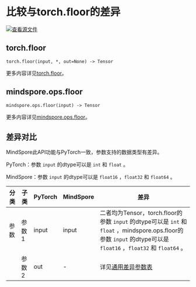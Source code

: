 # 比较与torch.floor的差异

[![查看源文件](https://mindspore-website.obs.cn-north-4.myhuaweicloud.com/website-images/br_base/resource/_static/logo_source.svg)](https://gitee.com/mindspore/docs/blob/br_base/docs/mindspore/source_zh_cn/note/api_mapping/pytorch_diff/floor.md)

## torch.floor

```text
torch.floor(input, *, out=None) -> Tensor
```

更多内容详见[torch.floor](https://pytorch.org/docs/1.8.1/generated/torch.floor.html)。

## mindspore.ops.floor

```text
mindspore.ops.floor(input) -> Tensor
```

更多内容详见[mindspore.ops.floor](https://www.mindspore.cn/docs/zh-CN/br_base/api_python/ops/mindspore.ops.floor.html)。

## 差异对比

MindSpore此API功能与PyTorch一致，参数支持的数据类型有差异。

PyTorch：参数 `input` 的dtype可以是 ``int`` 和 ``float`` 。

MindSpore：参数 `input` 的dtype可以是 ``float16`` ，``float32`` 和 ``float64`` 。

| 分类 | 子类 |PyTorch | MindSpore | 差异 |
| --- | --- | --- | --- |---|
| 参数 | 参数1 | input | input | 二者均为Tensor，torch.floor的参数 `input` 的dtype可以是 ``int`` 和 ``float`` ，mindspore.ops.floor的参数 `input` 的dtype可以是 ``float16`` ，``float32`` 和 ``float64`` 。|
|      | 参数2 | out | - | 详见[通用差异参数表](https://www.mindspore.cn/docs/zh-CN/br_base/note/api_mapping/pytorch_api_mapping.html#通用差异参数表) |
